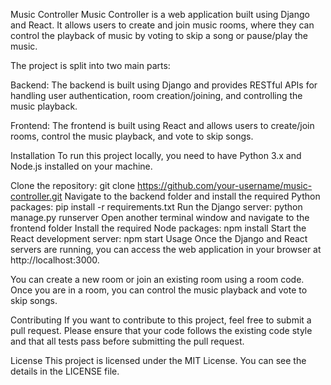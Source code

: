 Music Controller
Music Controller is a web application built using Django and React. It allows users to create and join music rooms, where they can control the playback of music by voting to skip a song or pause/play the music.

The project is split into two main parts:

Backend: The backend is built using Django and provides RESTful APIs for handling user authentication, room creation/joining, and controlling the music playback.

Frontend: The frontend is built using React and allows users to create/join rooms, control the music playback, and vote to skip songs.

Installation
To run this project locally, you need to have Python 3.x and Node.js installed on your machine.

Clone the repository: git clone https://github.com/your-username/music-controller.git
Navigate to the backend folder and install the required Python packages: pip install -r requirements.txt
Run the Django server: python manage.py runserver
Open another terminal window and navigate to the frontend folder
Install the required Node packages: npm install
Start the React development server: npm start
Usage
Once the Django and React servers are running, you can access the web application in your browser at http://localhost:3000.

You can create a new room or join an existing room using a room code. Once you are in a room, you can control the music playback and vote to skip songs.

Contributing
If you want to contribute to this project, feel free to submit a pull request. Please ensure that your code follows the existing code style and that all tests pass before submitting the pull request.

License
This project is licensed under the MIT License. You can see the details in the LICENSE file.

